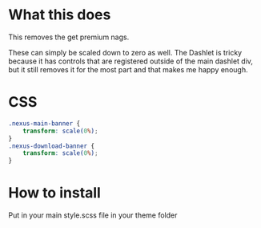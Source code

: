 # What this does
This removes the get premium nags.

These can simply be scaled down to zero as well. The Dashlet is tricky because it has controls that are registered outside of the main dashlet div, but it still removes it for the most part and that makes me happy enough.

# CSS
```css
.nexus-main-banner {
    transform: scale(0%);
}
.nexus-download-banner {
    transform: scale(0%);
}
```

# How to install
Put in your main style.scss file in your theme folder
